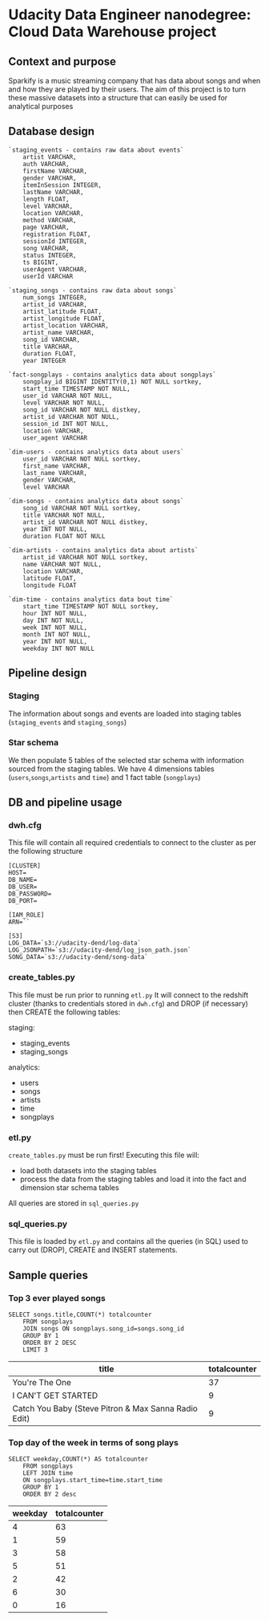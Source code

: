 # Udacity Data Engineer nanodegree: Cloud Data Warehouse project

## Context and purpose
Sparkify is a music streaming company that has data about songs and when and how they are played by their users.
The aim of this project is to turn these massive datasets into a structure that can easily be used for analytical purposes

## Database design

	`staging_events - contains raw data about events`
		artist VARCHAR,
		auth VARCHAR,
		firstName VARCHAR,
		gender VARCHAR,
		itemInSession INTEGER,
		lastName VARCHAR,
		length FLOAT,
		level VARCHAR,
		location VARCHAR,
		method VARCHAR,
		page VARCHAR,
		registration FLOAT,
		sessionId INTEGER,
		song VARCHAR,
		status INTEGER,
		ts BIGINT,
		userAgent VARCHAR,
		userId VARCHAR

	`staging_songs - contains raw data about songs`
		num_songs INTEGER,
		artist_id VARCHAR,
		artist_latitude FLOAT,
		artist_longitude FLOAT,
		artist_location VARCHAR,
		artist_name VARCHAR,
		song_id VARCHAR,
		title VARCHAR,
		duration FLOAT,
		year INTEGER
	
	`fact-songplays - contains analytics data about songplays`
		songplay_id BIGINT IDENTITY(0,1) NOT NULL sortkey,
		start_time TIMESTAMP NOT NULL,
		user_id VARCHAR NOT NULL,
		level VARCHAR NOT NULL,
		song_id VARCHAR NOT NULL distkey,
		artist_id VARCHAR NOT NULL,
		session_id INT NOT NULL,
		location VARCHAR,
		user_agent VARCHAR

	`dim-users - contains analytics data about users`
		user_id VARCHAR NOT NULL sortkey,
		first_name VARCHAR,
		last_name VARCHAR,
		gender VARCHAR,
		level VARCHAR

	`dim-songs - contains analytics data about songs`
		song_id VARCHAR NOT NULL sortkey,
		title VARCHAR NOT NULL,
		artist_id VARCHAR NOT NULL distkey,
		year INT NOT NULL,
		duration FLOAT NOT NULL
	
	`dim-artists - contains analytics data about artists`
		artist_id VARCHAR NOT NULL sortkey,
		name VARCHAR NOT NULL,
		location VARCHAR,
		latitude FLOAT,
		longitude FLOAT
	
	`dim-time - contains analytics data bout time`
		start_time TIMESTAMP NOT NULL sortkey,
		hour INT NOT NULL,
		day INT NOT NULL,
		week INT NOT NULL,
		month INT NOT NULL,
		year INT NOT NULL,
		weekday INT NOT NULL
	


## Pipeline design

### Staging
The information about songs and events are loaded into staging tables (`staging_events` and `staging_songs`)

### Star schema
We then populate 5 tables of the selected star schema with information sourced from the staging tables.
We have 4 dimensions tables (`users`,`songs`,`artists` and `time`) and 1 fact table (`songplays`)

## DB and pipeline usage

### dwh.cfg
This file will contain all required credentials to connect to the cluster as per the following structure
	
	[CLUSTER]
	HOST=
	DB_NAME=
	DB_USER=
	DB_PASSWORD=
	DB_PORT=
	
	[IAM_ROLE]
	ARN=``
	
	[S3]
	LOG_DATA=`s3://udacity-dend/log-data`
	LOG_JSONPATH=`s3://udacity-dend/log_json_path.json`
	SONG_DATA=`s3://udacity-dend/song-data`
	
### create_tables.py
This file must be run prior to running `etl.py`
It will connect to the redshift cluster (thanks to credentials stored in `dwh.cfg`) and DROP (if necessary) then CREATE the following tables:

staging:

* staging_events
* staging_songs

analytics:

* users
* songs
* artists
* time
* songplays

### etl.py
`create_tables.py` must be run first!
Executing this file will:

* load both datasets into the staging tables
* process the data from the staging tables and load it into the fact and dimension star schema tables

All queries are stored in `sql_queries.py`

### sql_queries.py
This file is loaded by `etl.py` and contains all the queries (in SQL) used to carry out (DROP), CREATE and INSERT statements. 

## Sample queries

### Top 3 ever played songs

	SELECT songs.title,COUNT(*) totalcounter
        FROM songplays
        JOIN songs ON songplays.song_id=songs.song_id
        GROUP BY 1
        ORDER BY 2 DESC
        LIMIT 3


| title | totalcounter |
|---|---|
| You're The One | 37 |
| I CAN'T GET STARTED | 9 |
| Catch You Baby (Steve Pitron & Max Sanna Radio Edit) | 9 |



### Top day of the week in terms of song plays
	SELECT weekday,COUNT(*) AS totalcounter
        FROM songplays
        LEFT JOIN time
        ON songplays.start_time=time.start_time
        GROUP BY 1
        ORDER BY 2 desc
        
|weekday|	totalcounter|
|---|---|
|4|	63|
|1|	59|
|3	|58|
|5	|51|
|2	|42|
|6|	30|
|0|	16|